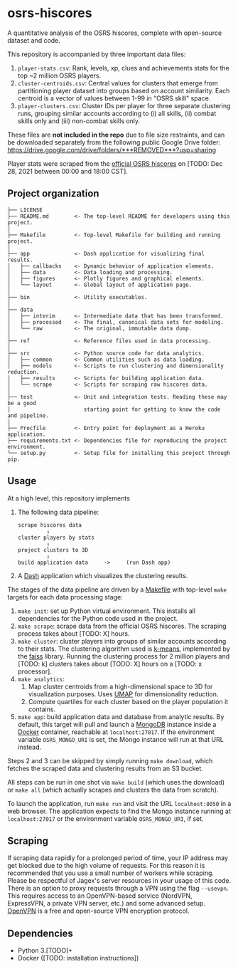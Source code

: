 osrs-hiscores
=============

A quantitative analysis of the OSRS hiscores, complete with open-source dataset and code.

This repository is accompanied by three important data files:

1. `player-stats.csv`: Rank, levels, xp, clues and achievements stats for the top \~2 million OSRS players.
2. `cluster-centroids.csv`: Central values for clusters that emerge from partitioning player dataset into groups based on account similarity. Each centroid is a vector of values between 1-99 in "OSRS skill" space.
5. `player-clusters.csv`: Cluster IDs per player for three separate clustering runs, grouping similar accounts according to (i) all skills, (ii) combat skills only and (iii) non-combat skills only.

These files are **not included in the repo** due to file size restraints, and can be downloaded separately from the following public Google Drive folder: <https://drive.google.com/drive/folders/***REMOVED***?usp=sharing>

Player stats were scraped from the [official OSRS hiscores](https://secure.runescape.com/m=hiscore_oldschool/overall) on [TODO: Dec 28, 2021 between 00:00 and 18:00 CST].

Project organization
--------------------

    ├── LICENSE
    ├── README.md        <- The top-level README for developers using this project.
    │
    ├── Makefile         <- Top-level Makefile for building and running project.
    │
    ├── app              <- Dash application for visualizing final results.
    │   ├── callbacks    <- Dynamic behavior of application elements.
    │   ├── data         <- Data loading and processing.
    │   ├── figures      <- Plotly figures and graphical elements.
    │   └── layout       <- Global layout of application page.
    │
    ├── bin              <- Utility executables.
    │
    ├── data
    │   ├── interim      <- Intermediate data that has been transformed.
    │   ├── processed    <- The final, canonical data sets for modeling.
    │   └── raw          <- The original, immutable data dump.
    │
    ├── ref              <- Reference files used in data processing.
    │
    ├── src              <- Python source code for data analytics.
    │   ├── common       <- Common utilities such as data loading.
    │   ├── models       <- Scripts to run clustering and dimensionality reduction.
    │   ├── results      <- Scripts for building application data.
    │   └── scrape       <- Scripts for scraping raw hiscores data.
    │
    ├── test             <- Unit and integration tests. Reading these may be a good
    │                       starting point for getting to know the code and pipeline.
    │
    ├── Procfile         <- Entry point for deployment as a Heroku application.
    ├── requirements.txt <- Dependencies file for reproducing the project environment.
    └── setup.py         <- Setup file for installing this project through pip.

Usage
-----

At a high level, this repository implements

1. The following data pipeline:

    ```
    scrape hiscores data
             ↓
    cluster players by stats
             ↓
    project clusters to 3D
             ↓
    build application data     ->     (run Dash app)
    ```

2. A [Dash](https://plotly.com/dash/) application which visualizes the clustering results.

The stages of the data pipeline are driven by a [Makefile](https://opensource.com/article/18/8/what-how-makefile) with top-level `make` targets for each data processing stage:

1. `make init`: set up Python virtual environment. This installs all dependencies for the Python code used in the project.
2. `make scrape`: scrape data from the official OSRS hiscores. The scraping process takes about [TODO: X] hours.
3. `make cluster`: cluster players into groups of similar accounts according to their stats. The clustering algorithm used is [k-means](https://en.wikipedia.org/wiki/K-means_clustering), implemented by the [faiss](https://github.com/facebookresearch/faiss) library. Running the clustering process for 2 million players and [TODO: k] clusters takes about [TODO: X] hours on a [TODO: x processor].
4. `make analytics`: 
   1. Map cluster centroids from a high-dimensional space to 3D for visualization purposes. Uses [UMAP](https://umap-learn.readthedocs.io/en/latest/index.html#) for dimensionality reduction.
   2. Compute quartiles for each cluster based on the player population it contains.
5. `make app`: build application data and database from analytic results. By default, this target will pull and launch a [MongoDB](https://www.mongodb.com/) instance inside a [Docker](https://www.docker.com/) container, reachable at `localhost:27017`. If the environment variable `OSRS_MONGO_URI` is set, the Mongo instance will run at that URL instead.

Steps 2 and 3 can be skipped by simply running `make download`, which fetches the scraped data and clustering results from an S3 bucket.

All steps can be run in one shot via `make build` (which uses the download) or `make all` (which actually scrapes and clusters the data from scratch).

To launch the application, run `make run` and visit the URL `localhost:8050` in a web browser. The application expects to find the Mongo instance running at `localhost:27017` or the environment variable `OSRS_MONGO_URI`, if set.

Scraping
--------

If scraping data rapidly for a prolonged period of time, your IP address may get blocked due to the high volume of requests. For this reason it is recommended that you use a small number of workers while scraping. Please be respectful of Jagex's server resources in your usage of this code. There is an option to proxy requests through a VPN using the flag `--usevpn`. This requires access to an OpenVPN-based service (NordVPN, ExpressVPN, a private VPN server, etc.) and some advanced setup. [OpenVPN](https://github.com/OpenVPN/openvpn) is a free and open-source VPN encryption protocol.

Dependencies
------------

* Python 3.[TODO]+
* Docker ([TODO: installation instructions])
